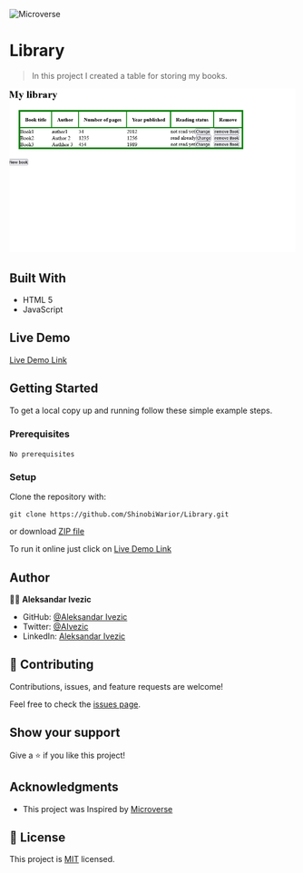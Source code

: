 ![Microverse](https://img.shields.io/badge/Microverse-blueviolet)

# Library

> In this project I created a table for storing my books.

![screenshot](./app_screenshot.png)



## Built With

- HTML 5
- JavaScript

## Live Demo

[Live Demo Link](https://shinobiwarior.github.io/Library/)


## Getting Started

To get a local copy up and running follow these simple example steps.

### Prerequisites

`No prerequisites`

### Setup

Clone the repository with:

```
git clone https://github.com/ShinobiWarior/Library.git
```
or download [ZIP file](https://github.com/ShinobiWarior/Library/archive/refs/heads/library-feature.zip)


To run it online just click on [Live Demo Link](https://shinobiwarior.github.io/Library/)



## Author

👤👤 **Aleksandar Ivezic**

- GitHub: [@Aleksandar Ivezic](https://github.com/ShinobiWarior)
- Twitter: [@AIvezic](https://twitter.com/AIvezic)
- LinkedIn: [Aleksandar Ivezic](https://www.linkedin.com/in/aleksandar-ivezic/)

## 🤝 Contributing

Contributions, issues, and feature requests are welcome!

Feel free to check the [issues page](https://github.com/ShinobiWarior/Library/issues/).

## Show your support

Give a ⭐️ if you like this project!

## Acknowledgments

- This project was Inspired by [Microverse](https://www.microverse.org/?grsf=w9rx3c)

## 📝 License

This project is [MIT](lic.url) licensed.
